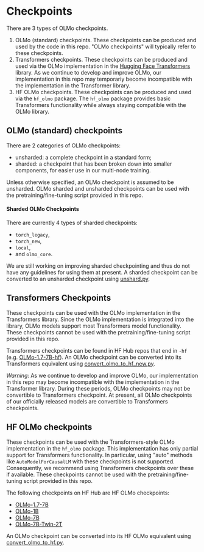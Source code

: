 Checkpoints
===

There are 3 types of OLMo checkpoints.

1. OLMo (standard) checkpoints. These checkpoints can be produced and used by the code in this repo. "OLMo checkpoints" will typically refer to these checkpoints.
2. Transformers checkpoints. These checkpoints can be produced and used via the OLMo implementation in the [Hugging Face Transformers](https://huggingface.co/docs/transformers/index) library. As we continue to develop and improve OLMo, our implementation in this repo may temporariy become incompatible with the implementation in the Transformer library.
3. HF OLMo checkpoints. These checkpoints can be produced and used via the `hf_olmo` package. The `hf_olmo` package provides basic Transformers functionality while always staying compatible with the OLMo library.

OLMo (standard) checkpoints
---

There are 2 categories of OLMo checkpoints:
- unsharded: a complete checkpoint in a standard form;
- sharded: a checkpoint that has been broken down into smaller components, for easier use in our multi-node training.

Unless otherwise specified, an OLMo checkpoint is assumed to be unsharded. OLMo sharded and unsharded checkpoints can be used with the pretraining/fine-tuning script provided in this repo.

#### Sharded OLMo Checkpoints

There are currently 4 types of sharded checkpoints:
- `torch_legacy`,
- `torch_new`,
- `local`,
- and `olmo_core`.

We are still working on improving sharded checkpointing and thus do not have any guidelines for using them at present. A sharded checkpoint can be converted to an unsharded checkpoint using [unshard.py](https://github.com/allenai/OLMo/blob/main/scripts/unshard.py).

Transformers Checkpoints
---

These checkpoints can be used with the OLMo implementation in the Transformers library. Since the OLMo implementation is integrated into the library, OLMo models support most Transformers model functionality. These checkpoints cannot be used with the pretraining/fine-tuning script provided in this repo.

Transformers checkpoints can be found in HF Hub repos that end in `-hf` (e.g. [OLMo-1.7-7B-hf](https://huggingface.co/allenai/OLMo-1.7-7B-hf)). An OLMo checkpoint can be converted into its Transformers equivalent using [convert_olmo_to_hf_new.py](https://github.com/allenai/OLMo/blob/main/scripts/convert_olmo_to_hf_new.py).

*Warning*: As we continue to develop and improve OLMo, our implementation in this repo may become incompatible with the implementation in the Transformer library. During these periods, OLMo checkpoints may not be convertible to Transformers checkpoint. At present, all OLMo checkpoints of our officially released models are convertible to Transformers checkpoints.

HF OLMo checkpoints
---

These checkpoints can be used with the Transformers-style OLMo implementation in the `hf_olmo` package. This implementation has only partial support for Transformers functionality. In particular, using "auto" methods like `AutoModelForCausalLM` with these checkpoints is not supported. Consequently, we recommend using Transformers checkpoints over these if available. These checkpoints cannot be used with the pretraining/fine-tuning script provided in this repo.

The following checkpoints on HF Hub are HF OLMo checkpoints:
- [OLMo-1.7-7B](https://huggingface.co/allenai/OLMo-1.7-7B)
- [OLMo-1B](https://huggingface.co/allenai/OLMo-1B)
- [OLMo-7B](https://huggingface.co/allenai/OLMo-7B)
- [OLMo-7B-Twin-2T](https://huggingface.co/allenai/OLMo-7B-Twin-2T)

An OLMo checkpoint can be converted into its HF OLMo equivalent using [convert_olmo_to_hf.py](https://github.com/allenai/OLMo/blob/main/hf_olmo/convert_olmo_to_hf.py).
